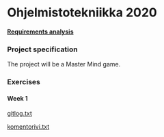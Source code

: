 # Ohjelmistotekniikka 2020

[**Requirements analysis**](https://github.com/TuuliTG/Ohte/blob/main/RequirementsAnalysis.md)

### Project specification

The project will be a Master Mind game. 

### Exercises
#### Week 1

[gitlog.txt](https://github.com/TuuliTG/Ohte/blob/main/laskarit/viikko1/gitlog.txt)

[komentorivi.txt](https://github.com/TuuliTG/Ohte/blob/main/laskarit/viikko1/komentorivi.txt)


